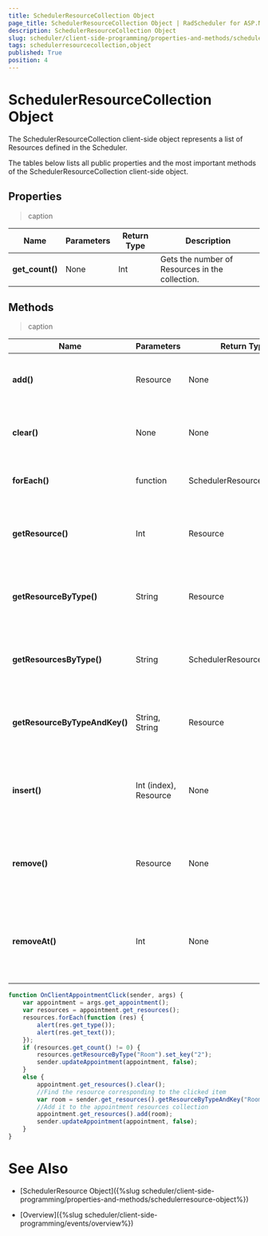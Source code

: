 ```yaml
---
title: SchedulerResourceCollection Object
page_title: SchedulerResourceCollection Object | RadScheduler for ASP.NET AJAX Documentation
description: SchedulerResourceCollection Object
slug: scheduler/client-side-programming/properties-and-methods/schedulerresourcecollection-object
tags: schedulerresourcecollection,object
published: True
position: 4
---
```


# SchedulerResourceCollection Object



The SchedulerResourceCollection client-side object represents a list of Resources defined in the Scheduler.

The tables below lists all public properties and the most important methods of the SchedulerResourceCollection client-side object.

## Properties


>caption  

| Name | Parameters | Return Type | Description |
| ------ | ------ | ------ | ------ |
| **get_count()** |None|Int|Gets the number of Resources in the collection.|

## Methods


>caption  

| Name | Parameters | Return Type | Description |
| ------ | ------ | ------ | ------ |
| **add()** |Resource|None|Adds the specified Resource to the collection.|
| **clear()** |None|None|Clears the collection of all Resources in it.|
| **forEach()** |function|SchedulerResourceCollection|Gets the collection of all Resources.|
| **getResource()** |Int|Resource|Gets the Resource at the specified index in the collection.|
| **getResourceByType()** |String|Resource|Gets the Resource of a specified type in the collection.|
| **getResourcesByType()** |String|SchedulerResourceCollection|Gets a list of all Resources of the specified type.|
| **getResourceByTypeAndKey()** |String, String|Resource|Gets a Resources of the specified type and key.|
| **insert()** |Int (index), Resource|None|Inserts the specified Resource at the specified index in the collection.|
| **remove()** |Resource|None|Removes the specified Resource (if it exists) from the collection.|
| **removeAt()** |Int|None|Removes the Resource at the specified index from the collection.|

````JavaScript
function OnClientAppointmentClick(sender, args) {
	var appointment = args.get_appointment();
	var resources = appointment.get_resources();
	resources.forEach(function (res) {
		alert(res.get_type());
		alert(res.get_text());
	});
	if (resources.get_count() != 0) {
		resources.getResourceByType("Room").set_key("2");
		sender.updateAppointment(appointment, false);
	}
	else {
		appointment.get_resources().clear();
		//Find the resource corresponding to the clicked item
		var room = sender.get_resources().getResourceByTypeAndKey("Room", "2");
		//Add it to the appointment resources collection
		appointment.get_resources().add(room);
		sender.updateAppointment(appointment, false);
	}
} 
````



# See Also

 * [SchedulerResource Object]({%slug scheduler/client-side-programming/properties-and-methods/schedulerresource-object%})

 * [Overview]({%slug scheduler/client-side-programming/events/overview%})
